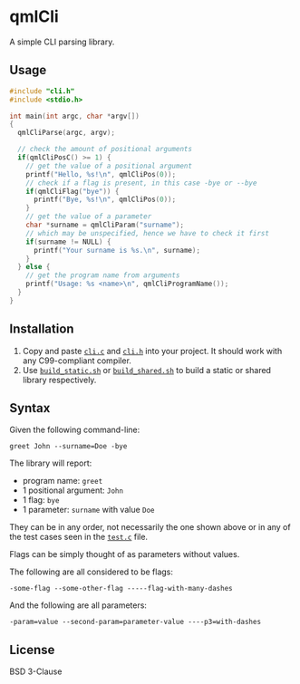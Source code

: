# qmlCli

A simple CLI parsing library.

## Usage

```c
#include "cli.h"
#include <stdio.h>

int main(int argc, char *argv[])
{
  qmlCliParse(argc, argv);

  // check the amount of positional arguments
  if(qmlCliPosC() >= 1) {
    // get the value of a positional argument
    printf("Hello, %s!\n", qmlCliPos(0));
    // check if a flag is present, in this case -bye or --bye
    if(qmlCliFlag("bye")) {
      printf("Bye, %s!\n", qmlCliPos(0));
    }
    // get the value of a parameter
    char *surname = qmlCliParam("surname");
    // which may be unspecified, hence we have to check it first
    if(surname != NULL) {
      printf("Your surname is %s.\n", surname);
    }
  } else {
    // get the program name from arguments
    printf("Usage: %s <name>\n", qmlCliProgramName());
  }
}
```

## Installation

1. Copy and paste [`cli.c`](cli.c) and [`cli.h`](cli.h) into your project. It
   should work with any C99-compliant compiler.
2. Use [`build_static.sh`](build_static.sh) or
   [`build_shared.sh`](build_shared.sh) to build a static or shared library
   respectively.

## Syntax

Given the following command-line:

```console
greet John --surname=Doe -bye
```

The library will report:

* program name: `greet`
* 1 positional argument: `John`
* 1 flag: `bye`
* 1 parameter: `surname` with value `Doe`

They can be in any order, not necessarily the one shown above or in any of the
test cases seen in the [`test.c`](test.c) file.

Flags can be simply thought of as parameters without values.

The following are all considered to be flags:

```
-some-flag --some-other-flag -----flag-with-many-dashes
```

And the following are all parameters:

```
-param=value --second-param=parameter-value ----p3=with-dashes
```

## License

BSD 3-Clause
